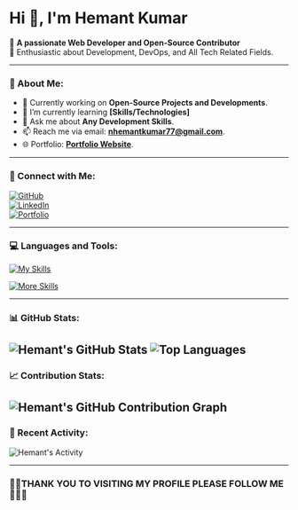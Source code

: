 # Hi 👋, I'm Hemant Kumar

🚀 **A passionate Web Developer and Open-Source Contributor**  
🌱 Enthusiastic about Development, DevOps, and All Tech Related Fields.

---

### 🌟 About Me:
- 🔭 Currently working on **Open-Source Projects and Developments**.
-  🌱 I’m currently learning **[Skills/Technologies]**
- 💬 Ask me about **Any Development Skills**.
- 📫 Reach me via email: **[nhemantkumar77@gmail.com](mailto:nhemantkumar77@gmail.com)**.
- 🌐 Portfolio: **[Portfolio Website](https://magenta-ganache-d0ef58.netlify.app/)**.

---

### 🔗 Connect with Me:
[![GitHub](https://img.shields.io/badge/GitHub-black?style=for-the-badge&logo=github)](https://github.com/Hemant77777777)  
[![LinkedIn](https://img.shields.io/badge/LinkedIn-blue?style=for-the-badge&logo=linkedin)](https://www.linkedin.com/in/n-hemant-kumar-741384289/)  
[![Portfolio](https://img.shields.io/badge/Portfolio-red?style=for-the-badge&logo=web)](https://magenta-ganache-d0ef58.netlify.app/)

---

### 💻 Languages and Tools:
[![My Skills](https://skillicons.dev/icons?i=python,cpp,js,ts,html,css,react,nextjs,tailwind,redux,nodejs,express,firebase,mongodb,mysql)](https://skillicons.dev)

[![More Skills](https://skillicons.dev/icons?i=postman,git,github,gitlab,aws,azure,linux,jenkins,figma,selenium,opencv,docker)](https://skillicons.dev)


---

### 📊 GitHub Stats:
![Hemant's GitHub Stats](https://github-readme-stats.vercel.app/api?username=Hemant77777777&show_icons=true&theme=radical&count_private=true&hide=prs)
![Top Languages](https://github-readme-stats.vercel.app/api/top-langs/?username=Hemant77777777&layout=compact&theme=radical&hide=html,css)
---

### 📈 Contribution Stats:
![Hemant's GitHub Contribution Graph](https://github-readme-streak-stats.herokuapp.com/?user=Hemant77777777&theme=radical)
---



### 🎯 Recent Activity:
![Hemant's Activity](https://github-readme-activity-graph.vercel.app/graph?username=Hemant77777777&theme=radical)


---
### 🎯🎯THANK YOU TO VISITING MY PROFILE PLEASE FOLLOW ME🚀🚀🚀

